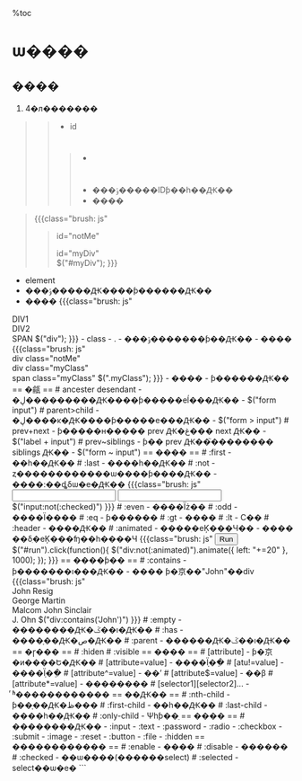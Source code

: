 %toc
# ѡ���� #
## ���� ##
  1. 4�л�������
> > - id
> > > - #
> > > - ���ݸ�����IDƥ��һ��Ԫ��
> > > - ����

> {{{class="brush: js"
> > <div><p>id="notMe"</p></div>
> > <div>id="myDiv"</div>
> > $("#myDiv"); }}}
  - element
   - ���ݸ�����Ԫ����ƥ������Ԫ��
   - ����
 {{{class="brush: js"
<div>DIV1</div>
<div>DIV2</div>
<span>SPAN</span>
$("div");
 }}}
  - class
   - .
   - ���ݸ�������ƥ��Ԫ��
   - ����
 {{{class="brush: js"
<div class="notMe">div class="notMe"</div>
<div class="myClass">div class="myClass"</div>
<span class="myClass">span class="myClass"</span>
$(".myClass");
 }}}
  - ����
   - ƥ������Ԫ��  
== �㼶 ==
 # ancester desendant
  - �ڸ���������Ԫ����ƥ�����еĺ���Ԫ��
  - $("form input")
 # parent>child
  - �ڸ����ĸ�Ԫ����ƥ�����е���Ԫ��
  - $("form > input")
 # prev+next
  - ƥ�����н����� prev Ԫ�غ��� next Ԫ��
  - $("label + input")
 # prev~siblings
  - ƥ�� prev Ԫ��֮�������� siblings Ԫ��
  - $("form ~ input")
== ���� ==
 # :first
  - ��һ��Ԫ��
 # :last
  - ����һ��Ԫ��
 # :not
  - ȥ������������ѡ����ƥ����Ԫ��
  - ����:��ȡδѡ�е�Ԫ��
 {{{class="brush: js"
<input name="apple" />
<input name="flower" checked="checked" />
$("input:not(:checked)")
 }}}
 # :even
  - ����Ϊż��
 # :odd
  - ����Ϊ����
 # :eq
  - ƥ������
 # :gt
  - ����
 # :lt
  - С��
 # :header
  - ����Ԫ��
 # :animated
  - ����ִ�еĶ���Ч��
  - ���� ��δִ�еĶ���ʩ��һ����Ч
 {{{class="brush: js"
 <button id="run">Run</button><div></div>
  $("#run").click(function(){
  $("div:not(:animated)").animate({ left: "+=20" }, 1000);
 });
 }}}
== ����ƥ�� ==
 # :contains
  - ƥ�������ı���Ԫ��
  - ���� ƥ�京��"John"��div
 {{{class="brush: js"
<div>John Resig</div>
<div>George Martin</div>
<div>Malcom John Sinclair</div>
<div>J. Ohn
$("div:contains('John')")
 }}}
 # :empty
  - ��������Ԫ�ػ��ı�Ԫ��
 # :has
  - ����ָ��Ԫ�ص�Ԫ��
 # :parent
  - ������Ԫ�ػ��ı�Ԫ��
== �ɼ��� ==
 # :hiden
 # :visible
== ���� ==
 # [attribute]
  - ƥ�京�и����Ե�Ԫ��
 # [attribute=value]
  - ����Ϊָ��ֵ
 # [atu!=value]
  - ����Ϊָ��ֵ
 # [attribute^=value]
  - ��ʼ
 # [attribute$=value]
  - ��β
 # [attribute*=value]
  - ��������
 # [selector1][selector2]...
  - ͬʱ������������
== ��Ԫ�� ==
 # :nth-child
  - ƥ��ָ��Ԫ�ظ���
 # :first-child
  - ��һ��Ԫ��
 # :last-child
  - ����һ��Ԫ��
 # :only-child
  - Ψһƥ��ֵ
== ���� ==
 # ��������Ԫ��
  - :input
  - :text
  - :password
  - :radio
  - :checkbox
  - :submit
  - :image
  - :reset
  - :button
  - :file
  - :hidden
== ������������ ==
 # :enable
  - ����
 # :disable
  - ������
 # :checked
  - ��ѡ����(������select)
 # :selected
  - select��ѡ�е�
```